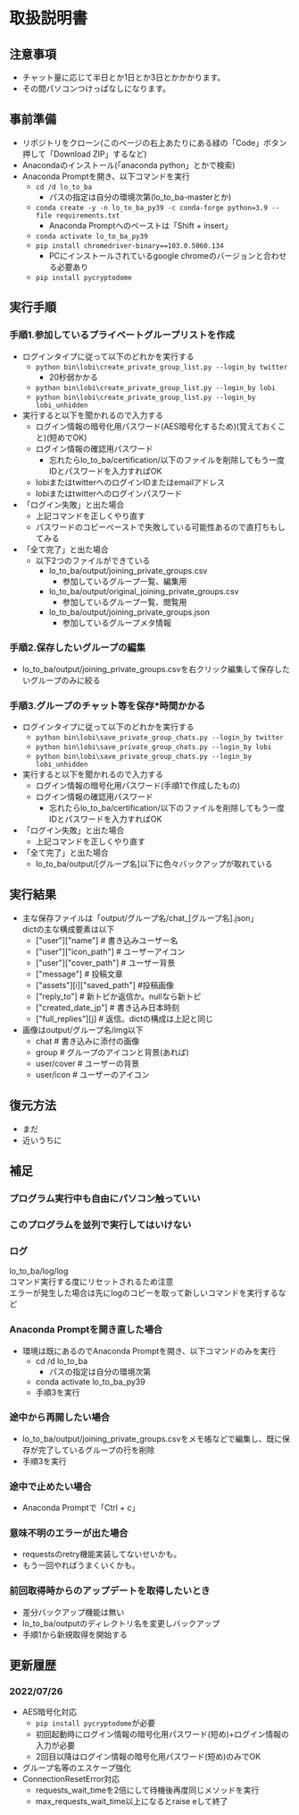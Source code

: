 # 取扱説明書
## 注意事項
- チャット量に応じて半日とか1日とか3日とかかかります。
- その間パソコンつけっぱなしになります。

## 事前準備
- リポジトリをクローン(このページの右上あたりにある緑の「Code」ボタン押して「Download ZIP」するなど)
- Anacondaのインストール(「anaconda python」とかで検索)
- Anaconda Promptを開き、以下コマンドを実行
  - `cd /d lo_to_ba`
    - パスの指定は自分の環境次第(lo_to_ba-masterとか)
  - `conda create -y -n lo_to_ba_py39 -c conda-forge python=3.9 --file requirements.txt`
    - Anaconda Promptへのペーストは「Shift + insert」
  - `conda activate lo_to_ba_py39`
  - `pip install chromedriver-binary==103.0.5060.134`
    - PCにインストールされているgoogle chromeのバージョンと合わせる必要あり
  - `pip install pycryptodome`

## 実行手順
### 手順1.参加しているプライベートグループリストを作成
- ログインタイプに従って以下のどれかを実行する
  - `python bin\lobi\create_private_group_list.py --login_by twitter`
    - 20秒弱かかる
  - `python bin\lobi\create_private_group_list.py --login_by lobi`
  - `python bin\lobi\create_private_group_list.py --login_by lobi_unhidden`
- 実行すると以下を聞かれるので入力する
  - ログイン情報の暗号化用パスワード(AES暗号化するため)(覚えておくこと)(短めでOK)
  - ログイン情報の確認用パスワード
    - 忘れたらlo_to_ba/certification/以下のファイルを削除してもう一度IDとパスワードを入力すればOK
  - lobiまたはtwitterへのログインIDまたはemailアドレス
  - lobiまたはtwitterへのログインパスワード  
- 「ログイン失敗」と出た場合
  - 上記コマンドを正しくやり直す
  - パスワードのコピーペーストで失敗している可能性あるので直打ちもしてみる
- 「全て完了」と出た場合
  - 以下2つのファイルができている
    - lo_to_ba/output/joining_private_groups.csv
      - 参加しているグループ一覧、編集用
    - lo_to_ba/output/original_joining_private_groups.csv
      - 参加しているグループ一覧、閲覧用
    - lo_to_ba/output/joining_private_groups.json
      - 参加しているグループメタ情報

### 手順2.保存したいグループの編集
  - lo_to_ba/output/joining_private_groups.csvを右クリック編集して保存したいグループのみに絞る

### 手順3.グループのチャット等を保存*時間かかる
- ログインタイプに従って以下のどれかを実行する
  - `python bin\lobi\save_private_group_chats.py --login_by twitter`
  - `python bin\lobi\save_private_group_chats.py --login_by lobi`
  - `python bin\lobi\save_private_group_chats.py --login_by lobi_unhidden`
- 実行すると以下を聞かれるので入力する
  - ログイン情報の暗号化用パスワード(手順1で作成したもの)
  - ログイン情報の確認用パスワード
    - 忘れたらlo_to_ba/certification/以下のファイルを削除してもう一度IDとパスワードを入力すればOK
- 「ログイン失敗」と出た場合
  - 上記コマンドを正しくやり直す
- 「全て完了」と出た場合
  - lo_to_ba/output/[グループ名]以下に色々バックアップが取れている

## 実行結果
- 主な保存ファイルは「output/グループ名/chat_[グループ名].json」  
dictの主な構成要素は以下
  - ["user"]["name"]  # 書き込みユーザー名
  - ["user"]["icon_path"]  # ユーザーアイコン
  - ["user"]["cover_path"]  # ユーザー背景
  - ["message"]  # 投稿文章
  - ["assets"][i]["saved_path"]  #投稿画像
  - ["reply_to"]  # 新トピか返信か。nullなら新トピ
  - ["created_date_jp"]  # 書き込み日本時刻
  - ["full_replies"][j]  # 返信。dictの構成は上記と同じ
- 画像はoutput/グループ名/img以下
  - chat  # 書き込みに添付の画像
  - group  # グループのアイコンと背景(あれば)
  - user/cover  # ユーザーの背景
  - user/icon  # ユーザーのアイコン

## 復元方法
- まだ
- 近いうちに

## 補足
### プログラム実行中も自由にパソコン触っていい
### このプログラムを並列で実行してはいけない
### ログ
lo_to_ba/log/log  
コマンド実行する度にリセットされるため注意  
エラーが発生した場合は先にlogのコピーを取って新しいコマンドを実行するなど

### Anaconda Promptを開き直した場合
- 環境は既にあるのでAnaconda Promptを開き、以下コマンドのみを実行
  - cd /d lo_to_ba
    - パスの指定は自分の環境次第
  - conda activate lo_to_ba_py39  
  - 手順3を実行

### 途中から再開したい場合
- lo_to_ba/output/joining_private_groups.csvをメモ帳などで編集し、既に保存が完了しているグループの行を削除
- 手順3を実行

### 途中で止めたい場合
- Anaconda Promptで「Ctrl + c」

### 意味不明のエラーが出た場合
- requestsのretry機能実装してないせいかも。
- もう一回やればうまくいくかも。

### 前回取得時からのアップデートを取得したいとき
- 差分バックアップ機能は無い
- lo_to_ba/outputのディレクトリ名を変更しバックアップ
- 手順1から新規取得を開始する

## 更新履歴
### 2022/07/26
- AES暗号化対応
  - `pip install pycryptodome`が必要
  - 初回起動時にログイン情報の暗号化用パスワード(短め)+ログイン情報の入力が必要
  - 2回目以降はログイン情報の暗号化用パスワード(短め)のみでOK
- グループ名等のエスケープ強化
- ConnectionResetError対応
  - requests_wait_timeを2倍にして待機後再度同じメソッドを実行
  - max_requests_wait_time以上になるとraise eして終了
